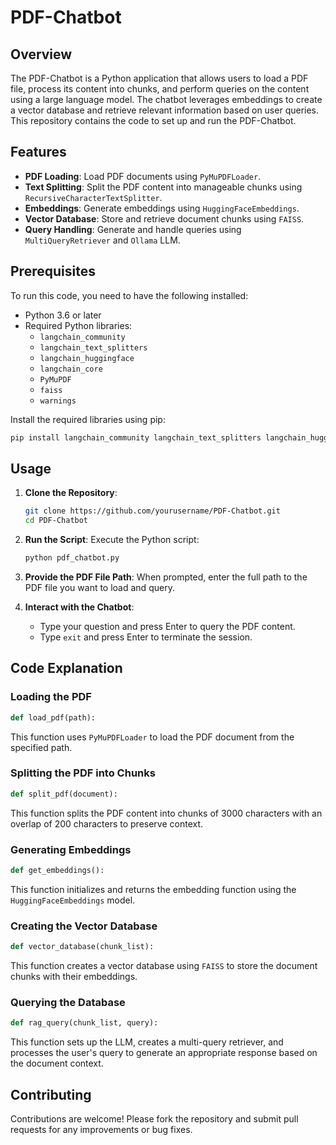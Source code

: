# PDF-Chatbot

## Overview
The PDF-Chatbot is a Python application that allows users to load a PDF file, process its content into chunks, and perform queries on the content using a large language model. The chatbot leverages embeddings to create a vector database and retrieve relevant information based on user queries. This repository contains the code to set up and run the PDF-Chatbot.

## Features
- **PDF Loading**: Load PDF documents using `PyMuPDFLoader`.
- **Text Splitting**: Split the PDF content into manageable chunks using `RecursiveCharacterTextSplitter`.
- **Embeddings**: Generate embeddings using `HuggingFaceEmbeddings`.
- **Vector Database**: Store and retrieve document chunks using `FAISS`.
- **Query Handling**: Generate and handle queries using `MultiQueryRetriever` and `Ollama` LLM.

## Prerequisites
To run this code, you need to have the following installed:
- Python 3.6 or later
- Required Python libraries:
  - `langchain_community`
  - `langchain_text_splitters`
  - `langchain_huggingface`
  - `langchain_core`
  - `PyMuPDF`
  - `faiss`
  - `warnings`

Install the required libraries using pip:
```bash
pip install langchain_community langchain_text_splitters langchain_huggingface langchain_core PyMuPDF faiss
```

## Usage

1. **Clone the Repository**:

    ```bash
    git clone https://github.com/yourusername/PDF-Chatbot.git
    cd PDF-Chatbot
    ```

2. **Run the Script**: Execute the Python script:

    ```bash
    python pdf_chatbot.py
    ```

3. **Provide the PDF File Path**: When prompted, enter the full path to the PDF file you want to load and query.

4. **Interact with the Chatbot**:
    - Type your question and press Enter to query the PDF content.
    - Type `exit` and press Enter to terminate the session.

## Code Explanation

### Loading the PDF
```python
def load_pdf(path):
```
This function uses `PyMuPDFLoader` to load the PDF document from the specified path.

### Splitting the PDF into Chunks
```python
def split_pdf(document):
```
This function splits the PDF content into chunks of 3000 characters with an overlap of 200 characters to preserve context.

### Generating Embeddings
```python
def get_embeddings():
```
This function initializes and returns the embedding function using the `HuggingFaceEmbeddings` model.

### Creating the Vector Database
```python
def vector_database(chunk_list):
```
This function creates a vector database using `FAISS` to store the document chunks with their embeddings.

### Querying the Database
```python
def rag_query(chunk_list, query):
```
This function sets up the LLM, creates a multi-query retriever, and processes the user's query to generate an appropriate response based on the document context.

## Contributing
Contributions are welcome! Please fork the repository and submit pull requests for any improvements or bug fixes.
